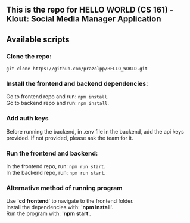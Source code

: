 ## This is the repo for HELLO WORLD (CS 161) - Klout: Social Media Manager Application


## Available scripts

### Clone the repo: 

`git clone https://github.com/prazolpp/HELLO_WORLD.git`

### Install the frontend and backend dependencies:

Go to frontend repo and run: `npm install`.   
Go to backend repo and run: `npm install`. 


### Add auth keys
Before running the backend, in .env file in the backend, add the api keys provided. 
If not provided, please ask the team for it. 

### Run the frontend and backend:

In the frontend repo, run: `npm run start`.  
In the backend repo, run: `npm run start`. 


### Alternative method of running program
Use '**cd frontend**' to navigate to the frontend folder.  
Install the dependencies with: '**npm install**'.  
Run the program with: '**npm start**'.  

